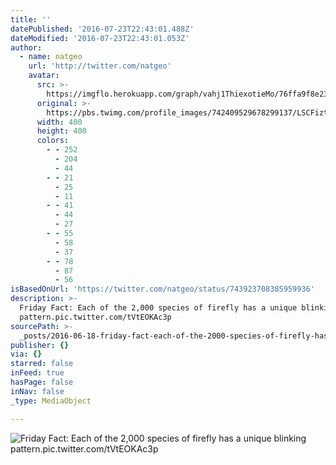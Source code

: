 ```yaml
---
title: ''
datePublished: '2016-07-23T22:43:01.488Z'
dateModified: '2016-07-23T22:43:01.053Z'
author:
  - name: natgeo
    url: 'http://twitter.com/natgeo'
    avatar:
      src: >-
        https://imgflo.herokuapp.com/graph/vahj1ThiexotieMo/76ffa9f8e231bd4a93ed75a2c082e615/noop.jpg?input=https%3A%2F%2Fpbs.twimg.com%2Fprofile_images%2F742409529678299137%2FLSCFizth_400x400.jpg
      original: >-
        https://pbs.twimg.com/profile_images/742409529678299137/LSCFizth_400x400.jpg
      width: 400
      height: 400
      colors:
        - - 252
          - 204
          - 44
        - - 21
          - 25
          - 11
        - - 41
          - 44
          - 27
        - - 55
          - 58
          - 37
        - - 78
          - 87
          - 56
isBasedOnUrl: 'https://twitter.com/natgeo/status/743923708385959936'
description: >-
  Friday Fact: Each of the 2,000 species of firefly has a unique blinking
  pattern.pic.twitter.com/tVtEOKAc3p
sourcePath: >-
  _posts/2016-06-18-friday-fact-each-of-the-2000-species-of-firefly-has-a-uniq.md
publisher: {}
via: {}
starred: false
inFeed: true
hasPage: false
inNav: false
_type: MediaObject

---
```

![Friday Fact: Each of the 2,000 species of firefly has a unique blinking pattern.pic.twitter.com/tVtEOKAc3p](https://pbs.twimg.com/media/ClLyqv6WMAA_Xu6.jpg:large)
